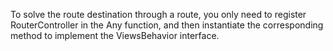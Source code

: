 To solve the route destination through a route, you only need to register RouterController in the Any function, and then instantiate the corresponding method to implement the ViewsBehavior interface.

